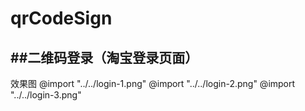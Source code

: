# qrCodeSign
##二维码登录（淘宝登录页面）
---
效果图
@import "../../login-1.png"
@import "../../login-2.png"
@import "../../login-3.png"
